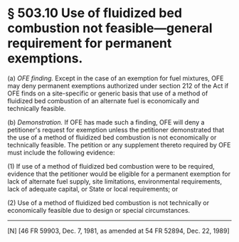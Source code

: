 # § 503.10   Use of fluidized bed combustion not feasible—general requirement for permanent exemptions.

(a) *OFE finding.* Except in the case of an exemption for fuel mixtures, OFE may deny permanent exemptions authorized under section 212 of the Act if OFE finds on a site-specific or generic basis that use of a method of fluidized bed combustion of an alternate fuel is economically and technically feasible.


(b) *Demonstration.* If OFE has made such a finding, OFE will deny a petitioner's request for exemption unless the petitioner demonstrated that the use of a method of fluidized bed combustion is not economically or technically feasible. The petition or any supplement thereto required by OFE must include the following evidence:


(1) If use of a method of fluidized bed combustion were to be required, evidence that the petitioner would be eligible for a permanent exemption for lack of alternate fuel supply, site limitations, environmental requirements, lack of adequate capital, or State or local requirements; or 


(2) Use of a method of fluidized bed combustion is not technically or economically feasible due to design or special circumstances.



---

[N] [46 FR 59903, Dec. 7, 1981, as amended at 54 FR 52894, Dec. 22, 1989]




